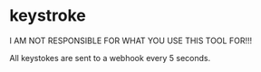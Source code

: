 # keystroke

I AM NOT RESPONSIBLE FOR WHAT YOU USE THIS TOOL FOR!!!

All keystokes are sent to a webhook every 5 seconds.
